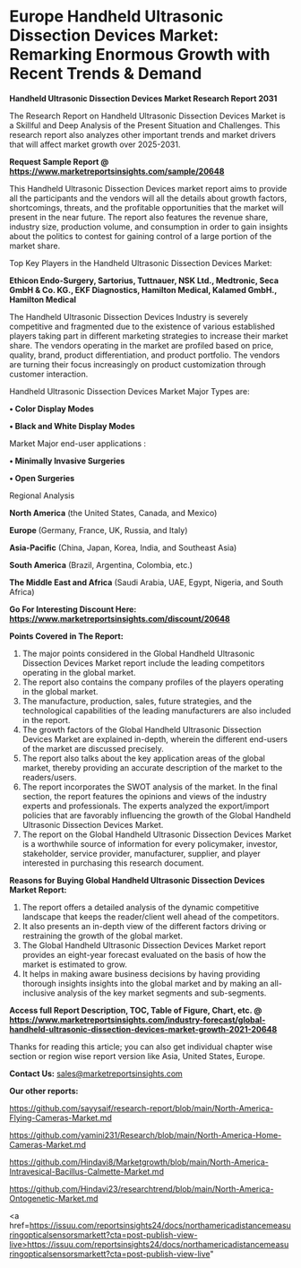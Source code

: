 # Europe Handheld Ultrasonic Dissection Devices Market: Remarking Enormous Growth with Recent Trends & Demand

<strong>Handheld Ultrasonic Dissection Devices Market Research Report 2031</strong>

The Research Report on Handheld Ultrasonic Dissection Devices Market is a Skillful and Deep Analysis of the Present Situation and Challenges. This research report also analyzes other important trends and market drivers that will affect market growth over 2025-2031.

<strong>Request Sample Report @ <a href=https://www.marketreportsinsights.com/sample/20648>https://www.marketreportsinsights.com/sample/20648</a></strong>

This Handheld Ultrasonic Dissection Devices market report aims to provide all the participants and the vendors will all the details about growth factors, shortcomings, threats, and the profitable opportunities that the market will present in the near future. The report also features the revenue share, industry size, production volume, and consumption in order to gain insights about the politics to contest for gaining control of a large portion of the market share.

Top Key Players in the Handheld Ultrasonic Dissection Devices Market:

<strong>Ethicon Endo-Surgery, Sartorius, Tuttnauer, NSK Ltd., Medtronic, Seca GmbH & Co. KG., EKF Diagnostics, Hamilton Medical, Kalamed GmbH., Hamilton Medical</strong>

The Handheld Ultrasonic Dissection Devices Industry is severely competitive and fragmented due to the existence of various established players taking part in different marketing strategies to increase their market share. The vendors operating in the market are profiled based on price, quality, brand, product differentiation, and product portfolio. The vendors are turning their focus increasingly on product customization through customer interaction.

Handheld Ultrasonic Dissection Devices Market Major Types are:

<strong>• Color Display Modes

• Black and White Display Modes</strong>

Market Major end-user applications :

<strong>• Minimally Invasive Surgeries

• Open Surgeries</strong>

Regional Analysis

</u><strong><b>North America</b></strong> (the United States, Canada, and Mexico)

<strong><b>Europe </b></strong>(Germany, France, UK, Russia, and Italy)

<strong><b>Asia-Pacific</b></strong> (China, Japan, Korea, India, and Southeast Asia)

<strong><b>South America</b></strong> (Brazil, Argentina, Colombia, etc.)

<strong><b>The Middle East and Africa</b></strong> (Saudi Arabia, UAE, Egypt, Nigeria, and South Africa)

<strong>Go For Interesting Discount Here: <a href=https://www.marketreportsinsights.com/discount/20648>https://www.marketreportsinsights.com/discount/20648</a></strong>

<strong>Points Covered in The Report:</strong>
<ol>
  <li>The major points considered in the Global Handheld Ultrasonic Dissection Devices Market report include the leading competitors operating in the global market.</li>
  <li>The report also contains the company profiles of the players operating in the global market.</li>
  <li>The manufacture, production, sales, future strategies, and the technological capabilities of the leading manufacturers are also included in the report.</li>
  <li>The growth factors of the Global Handheld Ultrasonic Dissection Devices Market are explained in-depth, wherein the different end-users of the market are discussed precisely.</li>
  <li>The report also talks about the key application areas of the global market, thereby providing an accurate description of the market to the readers/users.</li>
  <li>The report incorporates the SWOT analysis of the market. In the final section, the report features the opinions and views of the industry experts and professionals. The experts analyzed the export/import policies that are favorably influencing the growth of the Global Handheld Ultrasonic Dissection Devices Market.</li>
  <li>The report on the Global Handheld Ultrasonic Dissection Devices Market is a worthwhile source of information for every policymaker, investor, stakeholder, service provider, manufacturer, supplier, and player interested in purchasing this research document.</li>
</ol>
<strong>Reasons for Buying Global Handheld Ultrasonic Dissection Devices Market Report:</strong>

<ol>
  <li>The report offers a detailed analysis of the dynamic competitive landscape that keeps the reader/client well ahead of the competitors.</li>
  <li>It also presents an in-depth view of the different factors driving or restraining the growth of the global market.</li>
  <li>The Global Handheld Ultrasonic Dissection Devices Market report provides an eight-year forecast evaluated on the basis of how the market is estimated to grow.</li>
  <li>It helps in making aware business decisions by having providing thorough insights insights into the global market and by making an all-inclusive analysis of the key market segments and sub-segments.</li>
</ol>
<strong>Access full Report Description, TOC, Table of Figure, Chart, etc. @ <a href=https://www.marketreportsinsights.com/industry-forecast/global-handheld-ultrasonic-dissection-devices-market-growth-2021-20648>https://www.marketreportsinsights.com/industry-forecast/global-handheld-ultrasonic-dissection-devices-market-growth-2021-20648</a></strong>


Thanks for reading this article; you can also get individual chapter wise section or region wise report version like Asia, United States, Europe.

<strong>Contact Us:</strong>
sales@marketreportsinsights.com

<strong>Our other reports:</strong>

<a href=https://github.com/sayysaif/research-report/blob/main/North-America-Flying-Cameras-Market.md>https://github.com/sayysaif/research-report/blob/main/North-America-Flying-Cameras-Market.md</a>

<a href=https://github.com/yamini231/Research/blob/main/North-America-Home-Cameras-Market.md>https://github.com/yamini231/Research/blob/main/North-America-Home-Cameras-Market.md</a>

<a href=https://github.com/Hindavi8/Marketgrowth/blob/main/North-America-Intravesical-Bacillus-Calmette-Market.md>https://github.com/Hindavi8/Marketgrowth/blob/main/North-America-Intravesical-Bacillus-Calmette-Market.md</a>

<a href=https://github.com/Hindavi23/researchtrend/blob/main/North-America-Ontogenetic-Market.md>https://github.com/Hindavi23/researchtrend/blob/main/North-America-Ontogenetic-Market.md</a>

<a href=https://issuu.com/reportsinsights24/docs/northamericadistancemeasuringopticalsensorsmarkett?cta=post-publish-view-live>https://issuu.com/reportsinsights24/docs/northamericadistancemeasuringopticalsensorsmarkett?cta=post-publish-view-live</a>"
